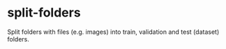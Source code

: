 # split-folders

Split folders with files (e.g. images) into train, validation and test (dataset) folders.
